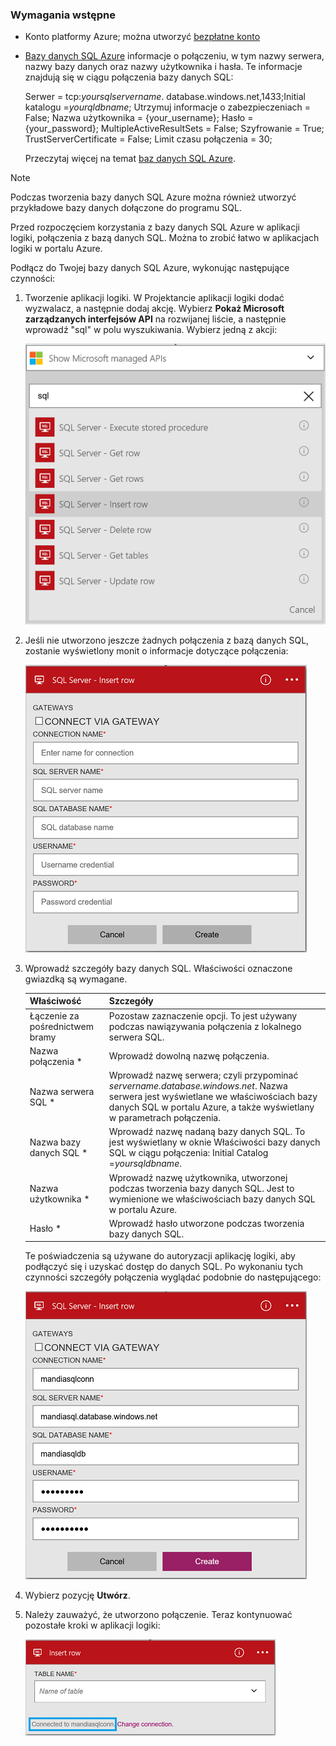 ### <a name="prerequisites"></a>Wymagania wstępne
* Konto platformy Azure; można utworzyć [bezpłatne konto](https://azure.microsoft.com/free)
* [Bazy danych SQL Azure](../articles/sql-database/sql-database-get-started.md) informacje o połączeniu, w tym nazwy serwera, nazwy bazy danych oraz nazwy użytkownika i hasła. Te informacje znajdują się w ciągu połączenia bazy danych SQL:
  
    Serwer = tcp:*yoursqlservername*. database.windows.net,1433;Initial katalogu =*yourqldbname*; Utrzymuj informacje o zabezpieczeniach = False; Nazwa użytkownika = {your_username}; Hasło = {your_password}; MultipleActiveResultSets = False; Szyfrowanie = True; TrustServerCertificate = False; Limit czasu połączenia = 30;
  
    Przeczytaj więcej na temat [baz danych SQL Azure](https://azure.microsoft.com/services/sql-database).

> [!NOTE]
> Podczas tworzenia bazy danych SQL Azure można również utworzyć przykładowe bazy danych dołączone do programu SQL. 
> 
> 

Przed rozpoczęciem korzystania z bazy danych SQL Azure w aplikacji logiki, połączenia z bazą danych SQL. Można to zrobić łatwo w aplikacjach logiki w portalu Azure.  

Podłącz do Twojej bazy danych SQL Azure, wykonując następujące czynności:  

1. Tworzenie aplikacji logiki. W Projektancie aplikacji logiki dodać wyzwalacz, a następnie dodaj akcję. Wybierz **Pokaż Microsoft zarządzanych interfejsów API** na rozwijanej liście, a następnie wprowadź "sql" w polu wyszukiwania. Wybierz jedną z akcji:  
   
    ![Krok tworzenia połączenia SQL Azure](./media/connectors-create-api-sqlazure/sql-actions.png)
2. Jeśli nie utworzono jeszcze żadnych połączenia z bazą danych SQL, zostanie wyświetlony monit o informacje dotyczące połączenia:  
   
    ![Krok tworzenia połączenia SQL Azure](./media/connectors-create-api-sqlazure/connection-details.png) 
3. Wprowadź szczegóły bazy danych SQL. Właściwości oznaczone gwiazdką są wymagane.
   
   | Właściwość | Szczegóły |
   | --- | --- |
   | Łączenie za pośrednictwem bramy |Pozostaw zaznaczenie opcji. To jest używany podczas nawiązywania połączenia z lokalnego serwera SQL. |
   | Nazwa połączenia * |Wprowadź dowolną nazwę połączenia. |
   | Nazwa serwera SQL * |Wprowadź nazwę serwera; czyli przypominać *servername.database.windows.net*. Nazwa serwera jest wyświetlane we właściwościach bazy danych SQL w portalu Azure, a także wyświetlany w parametrach połączenia. |
   | Nazwa bazy danych SQL * |Wprowadź nazwę nadaną bazy danych SQL. To jest wyświetlany w oknie Właściwości bazy danych SQL w ciągu połączenia: Initial Catalog =*yoursqldbname*. |
   | Nazwa użytkownika * |Wprowadź nazwę użytkownika, utworzonej podczas tworzenia bazy danych SQL. Jest to wymienione we właściwościach bazy danych SQL w portalu Azure. |
   | Hasło * |Wprowadź hasło utworzone podczas tworzenia bazy danych SQL. |
   
    Te poświadczenia są używane do autoryzacji aplikację logiki, aby podłączyć się i uzyskać dostęp do danych SQL. Po wykonaniu tych czynności szczegóły połączenia wyglądać podobnie do następującego:  
   
    ![Krok tworzenia połączenia SQL Azure](./media/connectors-create-api-sqlazure/sample-connection.png) 
4. Wybierz pozycję **Utwórz**. 
5. Należy zauważyć, że utworzono połączenie. Teraz kontynuować pozostałe kroki w aplikacji logiki: 
   
    ![Krok tworzenia połączenia SQL Azure](./media/connectors-create-api-sqlazure/table.png)


